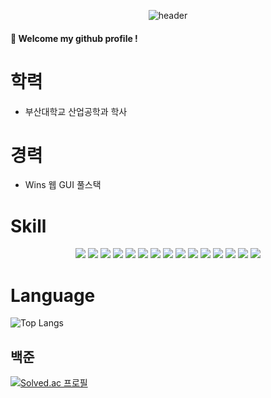 <div align="center">
  
  ![header](https://capsule-render.vercel.app/api?type=Cylinder&text=dongwoo46)
</div>

####  :wave: Welcome my github profile !

# 학력
- 부산대학교 산업공학과 학사

# 경력
- Wins 웹 GUI 풀스택

# Skill
<div align="center">
  
  <img src="https://img.shields.io/badge/React-61DAFB?style=flat-square&logo=React&logoColor=white"/>
<img src="https://img.shields.io/badge/MySQL-4479A1?style=for-the-badge&logo=MySQL&logoColor=white">
<img src="https://img.shields.io/badge/TypeScript-3178C6?style=for-the-badge&logo=TypeScript&logoColor=white">
<img src="https://img.shields.io/badge/JavaScript-F7DF1E?style=for-the-badge&logo=JavaScript&logoColor=white">
<img src="https://img.shields.io/badge/Python-3776AB?style=for-the-badge&logo=Python&logoColor=white">
<img src="https://img.shields.io/badge/SpringBoot-6DB33F?style=for-the-badge&logo=SpringBoot&logoColor=white">
<img src="https://img.shields.io/badge/Django-092E20?style=for-the-badge&logo=Django&logoColor=white">
<img src="https://img.shields.io/badge/Jenkins-D24939?style=for-the-badge&logo=Jenkins&logoColor=white">
<img src="https://img.shields.io/badge/Vue.js-4FC08D?style=for-the-badge&logo=Vue.js&logoColor=white">
<img src="https://img.shields.io/badge/HTML5-E34F26?style=for-the-badge&logo=HTML5&logoColor=white">
<img src="https://img.shields.io/badge/css-1572B6?style=for-the-badge&logo=CSS3&logoColor=white">
<img src="https://img.shields.io/badge/reactquery-FF4154?style=for-the-badge&logo=react-query&logoColor=white">
<img src="https://img.shields.io/badge/JPA-59666C?style=for-the-badge&logo=JPA&logoColor=white">
<img src="https://img.shields.io/badge/querydsl-59666C?style=for-the-badge&logo=querydsl&logoColor=white">
<img src="https://img.shields.io/badge/JPA-59666C?style=for-the-badge&logo=PHP&logoColor=white">




</div>



# Language
![Top Langs](https://github-readme-stats.vercel.app/api/top-langs/?username=dongwoo46&layout=compact)


## 백준
[![Solved.ac
프로필](http://mazassumnida.wtf/api/v2/generate_badge?boj=qwa406)](https://solved.ac/qwa406)
